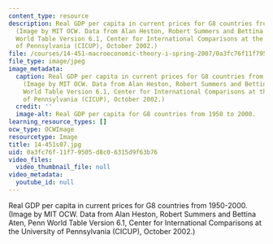 ```yaml
---
content_type: resource
description: Real GDP per capita in current prices for G8 countries from 1950-2000.
  (Image by MIT OCW. Data from Alan Heston, Robert Summers and Bettina Aten, Penn
  World Table Version 6.1, Center for International Comparisons at the University
  of Pennsylvania (CICUP), October 2002.)
file: /courses/14-451-macroeconomic-theory-i-spring-2007/0a3fc76f11f79505d8c06315d9f63b76_14-451s07.jpg
file_type: image/jpeg
image_metadata:
  caption: Real GDP per capita in current prices for G8 countries from 1950-2000.
    (Image by MIT OCW. Data from Alan Heston, Robert Summers and Bettina Aten, Penn
    World Table Version 6.1, Center for International Comparisons at the University
    of Pennsylvania (CICUP), October 2002.)
  credit: ''
  image-alt: Real GDP per capita for G8 countries from 1950 to 2000.
learning_resource_types: []
ocw_type: OCWImage
resourcetype: Image
title: 14-451s07.jpg
uid: 0a3fc76f-11f7-9505-d8c0-6315d9f63b76
video_files:
  video_thumbnail_file: null
video_metadata:
  youtube_id: null
---
```

Real GDP per capita in current prices for G8 countries from 1950-2000. (Image by MIT OCW. Data from Alan Heston, Robert Summers and Bettina Aten, Penn World Table Version 6.1, Center for International Comparisons at the University of Pennsylvania (CICUP), October 2002.)

